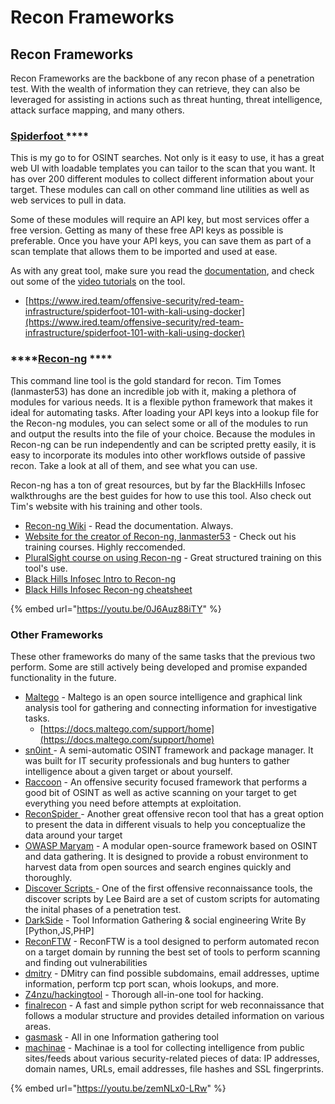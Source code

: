 # Recon Frameworks

## Recon Frameworks&#x20;

Recon Frameworks are the backbone of any recon phase of a penetration test. With the wealth of information they can retrieve, they can also be leveraged for assisting in actions such as threat hunting, threat intelligence, attack surface mapping, and many others.&#x20;

### [**Spiderfoot** ](https://github.com/smicallef/spiderfoot) ****&#x20;

This is my go to for OSINT searches. Not only is it easy to use, it has a great web UI with loadable templates you can tailor to the scan that you want. It has over 200 different modules to collect different information about your target. These modules can call on other command line utilities as well as web services to pull in data.&#x20;

Some of these modules will require an API key, but most services offer a free version. Getting as many of these free API keys as possible is preferable. Once you have your API keys, you can save them as part of a scan template that allows them to be imported and used at ease.

As with any great tool, make sure you read the [documentation](https://www.spiderfoot.net/documentation/), and check out some of the [video tutorials](https://asciinema.org/\~spiderfoot) on the tool.

* [https://www.ired.team/offensive-security/red-team-infrastructure/spiderfoot-101-with-kali-using-docker](https://www.ired.team/offensive-security/red-team-infrastructure/spiderfoot-101-with-kali-using-docker)

### ****[**Recon-ng**](https://github.com/lanmaster53/recon-ng) ****&#x20;

This command line tool is the gold standard for recon. Tim Tomes (lanmaster53) has done an incredible job with it, making a plethora of modules for various needs. It is a flexible python framework that makes it ideal for automating tasks. After loading your API keys into a lookup file for the Recon-ng modules, you can select some or all of the modules to run and output the results into the file of your choice. Because the modules in Recon-ng can be run independently and can be scripted pretty easily, it is easy to incorporate its modules into other workflows outside of passive recon. Take a look at all of them, and see what you can use.

Recon-ng has a ton of great resources, but by far the BlackHills Infosec walkthroughs are the best guides for how to use this tool. Also check out Tim's website with his training and other tools.

* [Recon-ng Wiki](https://github.com/lanmaster53/recon-ng/wiki) - Read the documentation. Always.
* [Website for the creator of Recon-ng, lanmaster53](https://www.lanmaster53.com) - Check out his training courses. Highly reccomended.
* [PluralSight course on using Recon-ng](https://www.pluralsight.com/courses/technical-information-gathering-recon-ng) - Great structured training on this tool's use.
* [Black Hills Infosec Intro to Recon-ng](https://www.blackhillsinfosec.com/whats-changed-in-recon-ng-5x/)
* [Black Hills Infosec Recon-ng cheatsheet](https://www.blackhillsinfosec.com/wp-content/uploads/2019/11/recon-ng-5.x-cheat-sheet-Sheet1-1.pdf)

{% embed url="https://youtu.be/0J6Auz88iTY" %}

### **Other Frameworks**

These other frameworks do many of the same tasks that the previous two perform. Some are still actively being developed and promise expanded functionality in the future.

* [Maltego](https://www.maltego.com) - Maltego is an open source intelligence and graphical link analysis tool for gathering and connecting information for investigative tasks.
  * [https://docs.maltego.com/support/home](https://docs.maltego.com/support/home)
* [sn0int ](https://github.com/kpcyrd/sn0int)- A semi-automatic OSINT framework and package manager. It was built for IT security professionals and bug hunters to gather intelligence about a given target or about yourself.
* [Raccoon](https://github.com/evyatarmeged/Raccoon) - An offensive security focused framework that performs a good bit of OSINT as well as active scanning on your target to get everything you need before attempts at exploitation.
* [ReconSpider ](https://github.com/bhavsec/reconspider)- Another great offensive recon tool that has a great option to present the data in different visuals to help you conceptualize the data around your target
* [OWASP Maryam](https://github.com/saeeddhqan/Maryam) - A modular open-source framework based on OSINT and data gathering. It is designed to provide a robust environment to harvest data from open sources and search engines quickly and thoroughly.
* [Discover Scripts ](https://github.com/leebaird/discover)- One of the first offensive reconnaissance tools, the discover scripts by Lee Baird are a set of custom scripts for automating the inital phases of a penetration test.
* [DarkSide](https://github.com/ultrasecurity/DarkSide) - Tool Information Gathering & social engineering Write By \[Python,JS,PHP]
* [ReconFTW](https://github.com/six2dez/reconftw) - ReconFTW is a tool designed to perform automated recon on a target domain by running the best set of tools to perform scanning and finding out vulnerabilities
* [dmitry](https://www.kali.org/tools/dmitry/) - DMitry can find possible subdomains, email addresses, uptime information, perform tcp port scan, whois lookups, and more.
* [Z4nzu/hackingtool](https://github.com/Z4nzu/hackingtool) - Thorough all-in-one tool for hacking.
* [finalrecon](https://www.kali.org/tools/finalrecon/) - A fast and simple python script for web reconnaissance that follows a modular structure and provides detailed information on various areas.
* [gasmask](https://github.com/twelvesec/gasmask) - All in one Information gathering tool
* [machinae](https://github.com/HurricaneLabs/machinae) - Machinae is a tool for collecting intelligence from public sites/feeds about various security-related pieces of data: IP addresses, domain names, URLs, email addresses, file hashes and SSL fingerprints.

{% embed url="https://youtu.be/zemNLx0-LRw" %}
